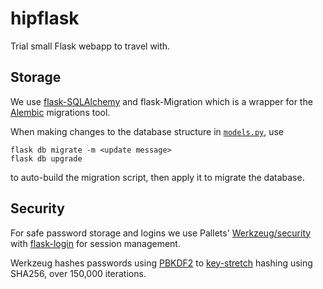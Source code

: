 # hipflask

Trial small Flask webapp to travel with.

## Storage

We use [flask-SQLAlchemy](https://flask-sqlalchemy.palletsprojects.com/en/2.x/) and flask-Migration which is a wrapper for the [Alembic](https://github.com/sqlalchemy/alembic) migrations tool.

When making changes to the database structure in [`models.py`](app/models.py), use 

```shell
flask db migrate -m <update message>
flask db upgrade
```

to auto-build the migration script, then apply it to migrate the database.

## Security

For safe password storage and logins we use Pallets' [Werkzeug/security](https://werkzeug.palletsprojects.com/en/0.16.x/utils/#module-werkzeug.security) with [flask-login](https://flask-login.readthedocs.io/en/latest/) for session management.

Werkzeug hashes passwords using [PBKDF2](https://en.wikipedia.org/wiki/PBKDF2) to [key-stretch](https://en.wikipedia.org/wiki/Key_stretching) hashing using SHA256, over 150,000 iterations.
